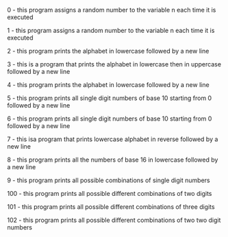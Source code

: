 0 - this program assigns a random number to the variable n each time it is executed

1 - this program assigns a random number to the variable n each time it is executed

2 - this program prints the alphabet in lowercase followed by a new line

3 - this is a program that prints the alphabet in lowercase then in uppercase followed by a new line

4 - this program prints the alphabet in lowercase followed by a new line

5 - this program prints all single digit numbers of base 10 starting from 0 followed by a new line

6 - this program prints all single digit numbers of base 10 starting from 0 followed by a new line

7 - this isa program that prints lowercase alphabet in reverse followed by a new line

8 - this program prints all the numbers of base 16 in lowercase followed by a new line

9 - this program prints all possible combinations of single digit numbers

100 - this program prints all possible different combinations of two digits

101 - this program prints all possible different combinations of three digits

102 - this program prints all possible different combinations of two two digit numbers
